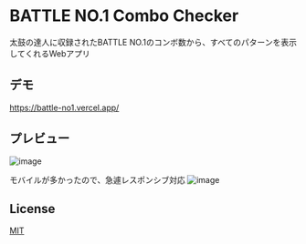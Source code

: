 
# BATTLE NO.1 Combo Checker

太鼓の達人に収録されたBATTLE NO.1のコンボ数から、すべてのパターンを表示してくれるWebアプリ

## デモ

https://battle-no1.vercel.app/

## プレビュー

![image](https://user-images.githubusercontent.com/77469536/211688419-e333ec88-7c6c-42cf-9503-bcf252ec73c6.png)

モバイルが多かったので、急遽レスポンシブ対応
![image](https://user-images.githubusercontent.com/77469536/211798444-8c7fc3e1-1919-480c-b08c-64d813e7f53a.png)


## License

[MIT](https://choosealicense.com/licenses/mit/)

